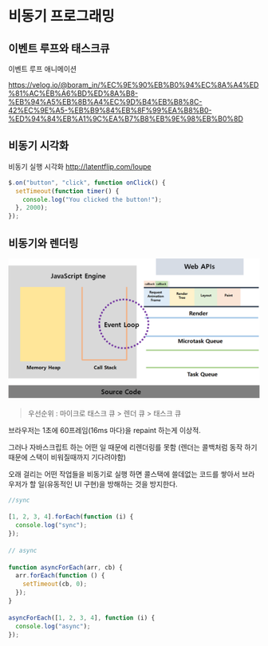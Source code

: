 # 비동기 프로그래밍

## 이벤트 루프와 태스크큐

이벤트 루프 애니메이션

https://velog.io/@boram_in/%EC%9E%90%EB%B0%94%EC%8A%A4%ED%81%AC%EB%A6%BD%ED%8A%B8-%EB%94%A5%EB%8B%A4%EC%9D%B4%EB%B8%8C-42%EC%9E%A5-%EB%B9%84%EB%8F%99%EA%B8%B0-%ED%94%84%EB%A1%9C%EA%B7%B8%EB%9E%98%EB%B0%8D

## 비동기 시각화

비동기 실행 시각화
http://latentflip.com/loupe

```js
$.on("button", "click", function onClick() {
  setTimeout(function timer() {
    console.log("You clicked the button!");
  }, 2000);
});
```

## 비동기와 렌더링

![img](1.png)

> 우선순위 : 마이크로 태스크 큐 > 렌더 큐 > 태스크 큐

브라우저는 1초에 60프레임(16ms 마다)을 repaint 하는게 이상적.

그러나 자바스크립트 하는 어떤 일 때문에 리렌더링를 못함 (렌더는 콜백처럼 동작 하기 때문에 스택이 비워질때까지 기다려야함)

오래 걸리는 어떤 작업들을 비동기로 실행 하면 콜스택에 쓸데없는 코드를 쌓아서 브라우저가 할 일(유동적인 UI 구현)을 방해하는 것을 방지한다.

```js
//sync

[1, 2, 3, 4].forEach(function (i) {
  console.log("sync");
});

// async

function asyncForEach(arr, cb) {
  arr.forEach(function () {
    setTimeout(cb, 0);
  });
}

asyncForEach([1, 2, 3, 4], function (i) {
  console.log("async");
});
```
